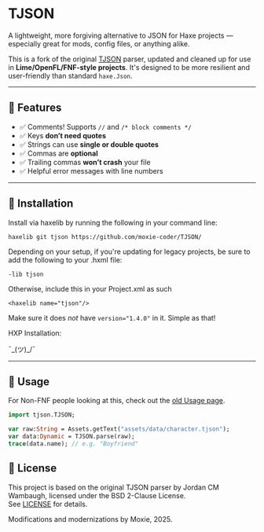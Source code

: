 # TJSON

A lightweight, more forgiving alternative to JSON for Haxe projects — especially great for mods, config files, or anything alike.

This is a fork of the original [TJSON](https://github.com/JWambaugh/TJSON) parser, updated and cleaned up for use in **Lime/OpenFL/FNF-style projects**. It's designed to be more resilient and user-friendly than standard `haxe.Json`.

---

## 🌟 Features

- ✅ Comments! Supports `//` and `/* block comments */`
- ✅ Keys **don’t need quotes**
- ✅ Strings can use **single or double quotes**
- ✅ Commas are **optional**
- ✅ Trailing commas **won’t crash** your file
- ✅ Helpful error messages with line numbers

---

## 💾 Installation

Install via haxelib by running the following in your command line:

`haxelib git tjson https://github.com/moxie-coder/TJSON/`

Depending on your setup, if you're updating for legacy projects, be sure to add the following to your .hxml file:

`-lib tjson`

Otherwise, include this in your Project.xml as such

`<haxelib name="tjson"/>`

Make sure it does *not* have `version="1.4.0"` in it. Simple as that!

HXP Installation:

¯\_(ツ)_/¯

---

## 🚀 Usage

<!-- Insert links here -->
For Non-FNF people looking at this, check out the [old Usage page](./docs/USAGE.md).

```haxe
import tjson.TJSON;

var raw:String = Assets.getText("assets/data/character.tjson");
var data:Dynamic = TJSON.parse(raw);
trace(data.name); // e.g. "Boyfriend"
```

## 📜 License

This project is based on the original TJSON parser by Jordan CM Wambaugh, licensed under the BSD 2-Clause License.  
See [LICENSE](./LICENSE) for details.

Modifications and modernizations by Moxie, 2025.

